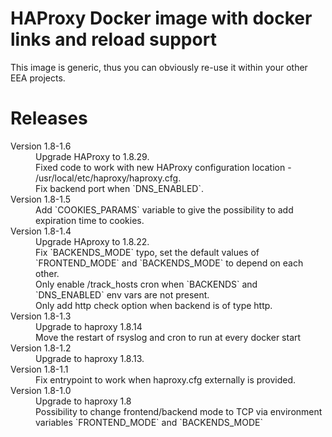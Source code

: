 # HAProxy Docker image with docker links and reload support

This image is generic, thus you can obviously re-use it within your other EEA projects.

# Releases

<dl>

  <dt>Version 1.8-1.6</dt>
  <dd>Upgrade HAProxy to 1.8.29.</dd>
  <dd>Fixed code to work with new HAProxy configuration location - /usr/local/etc/haproxy/haproxy.cfg.</dd>
  <dd>Fix backend port when `DNS_ENABLED`.</dd>

  <dt>Version 1.8-1.5</dt>
  <dd>Add `COOKIES_PARAMS` variable to give the possibility to add expiration time to cookies.</dd>

  <dt>Version 1.8-1.4</dt>
  <dd>Upgrade HAproxy to 1.8.22.</dd>
  <dd>Fix `BACKENDS_MODE` typo, set the default values of `FRONTEND_MODE` and `BACKENDS_MODE` to depend on each other.</dd>
  <dd>Only enable /track_hosts cron when `BACKENDS` and `DNS_ENABLED` env vars are not present.</dd>
  <dd>Only add http check option when backend is of type http.</dd>

  <dt>Version 1.8-1.3</dt>
  <dd>Upgrade to haproxy 1.8.14</dd>
  <dd>Move the restart of rsyslog and cron to run at every docker start</dd>

  <dt>Version 1.8-1.2</dt>
  <dd>Upgrade to haproxy 1.8.13.</dd>

  <dt>Version 1.8-1.1</dt>
  <dd>Fix entrypoint to work when haproxy.cfg externally is provided.</dd>

  <dt>Version 1.8-1.0</dt>
  <dd>Upgrade to haproxy 1.8</dd>
  <dd>Possibility to change frontend/backend mode to TCP via environment variables `FRONTEND_MODE` and `BACKENDS_MODE`</dd>

</dl>

